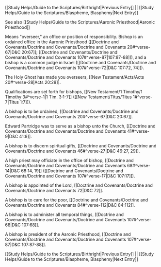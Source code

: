 [[Study Helps/Guide to the Scriptures/Birthright|Previous Entry]]  ||  [[Study Helps/Guide to the Scriptures/Blaspheme, Blasphemy|Next Entry]]

 See also [[Study Helps/Guide to the Scriptures/Aaronic Priesthood|Aaronic Priesthood]]

 Means "overseer," an office or position of responsibility. Bishop is an ordained office in the Aaronic Priesthood ([[Doctrine and Covenants/Doctrine and Covenants/Doctrine and Covenants 20#^verse-67|D&C 20:67]]; [[Doctrine and Covenants/Doctrine and Covenants/Doctrine and Covenants 107#^verse-87|107:87-88]]), and a bishop is a common judge in Israel ([[Doctrine and Covenants/Doctrine and Covenants/Doctrine and Covenants 107#^verse-72|D&C 107:72, 74]]).

 The Holy Ghost has made you overseers, [[New Testament/Acts/Acts 20#^verse-28|Acts 20:28]].

 Qualifications are set forth for bishops, [[New Testament/1 Timothy/1 Timothy 3#^verse-1|1 Tim. 3:1-7]] ([[New Testament/Titus/Titus 1#^verse-7|Titus 1:7]]).

 A bishop is to be ordained, [[Doctrine and Covenants/Doctrine and Covenants/Doctrine and Covenants 20#^verse-67|D&C 20:67]].

 Edward Partridge was to serve as a bishop unto the Church, [[Doctrine and Covenants/Doctrine and Covenants/Doctrine and Covenants 41#^verse-9|D&C 41:9]].

 A bishop is to discern spiritual gifts, [[Doctrine and Covenants/Doctrine and Covenants/Doctrine and Covenants 46#^verse-27|D&C 46:27, 29]].

 A high priest may officiate in the office of bishop, [[Doctrine and Covenants/Doctrine and Covenants/Doctrine and Covenants 68#^verse-14|D&C 68:14, 19]] ([[Doctrine and Covenants/Doctrine and Covenants/Doctrine and Covenants 107#^verse-17|D&C 107:17]]).

 A bishop is appointed of the Lord, [[Doctrine and Covenants/Doctrine and Covenants/Doctrine and Covenants 72|D&C 72]].

 A bishop is to care for the poor, [[Doctrine and Covenants/Doctrine and Covenants/Doctrine and Covenants 84#^verse-112|D&C 84:112]].

 A bishop is to administer all temporal things, [[Doctrine and Covenants/Doctrine and Covenants/Doctrine and Covenants 107#^verse-68|D&C 107:68]].

 A bishop is president of the Aaronic Priesthood, [[Doctrine and Covenants/Doctrine and Covenants/Doctrine and Covenants 107#^verse-87|D&C 107:87-88]].

[[Study Helps/Guide to the Scriptures/Birthright|Previous Entry]]  ||  [[Study Helps/Guide to the Scriptures/Blaspheme, Blasphemy|Next Entry]]